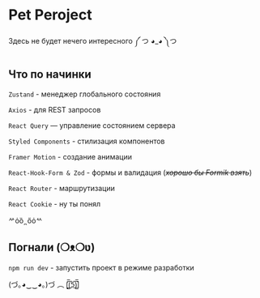 # Pet Peroject

Здесь не будет нечего интересного ༼ つ ◕_◕ ༽つ

## Что по начинки

`Zustand` - менеджер глобального состояния

`Axios` - для REST запросов

`React Query` — управление состоянием сервера

`Styled Components` - стилизация компонентов

`Framer Motion` - создание анимации

`React-Hook-Form & Zod` - формы и валидация (~~_хорошо бы Formik взять_~~)

`React Router` - маршрутизации

`React Cookie` - ну ты понял

ᄽὁȍ ̪ őὀᄿ

## Погнали (❍ᴥ❍ʋ)

`npm run dev` - запустить проект в режиме разработки

(づ｡◕‿‿◕｡)づ ︵ [̲̅$̲̅(̲̅5̲̅)̲̅$̲̅]
